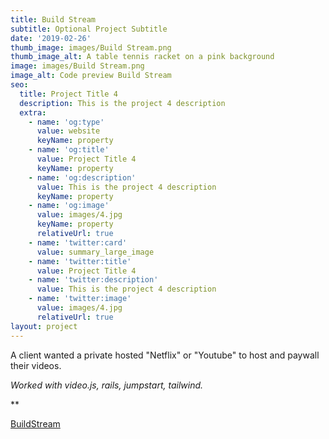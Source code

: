 ```yaml
---
title: Build Stream
subtitle: Optional Project Subtitle
date: '2019-02-26'
thumb_image: images/Build Stream.png
thumb_image_alt: A table tennis racket on a pink background
image: images/Build Stream.png
image_alt: Code preview Build Stream
seo:
  title: Project Title 4
  description: This is the project 4 description
  extra:
    - name: 'og:type'
      value: website
      keyName: property
    - name: 'og:title'
      value: Project Title 4
      keyName: property
    - name: 'og:description'
      value: This is the project 4 description
      keyName: property
    - name: 'og:image'
      value: images/4.jpg
      keyName: property
      relativeUrl: true
    - name: 'twitter:card'
      value: summary_large_image
    - name: 'twitter:title'
      value: Project Title 4
    - name: 'twitter:description'
      value: This is the project 4 description
    - name: 'twitter:image'
      value: images/4.jpg
      relativeUrl: true
layout: project
---
```

A client wanted a private hosted "Netflix" or "Youtube" to host and paywall their videos.

*Worked with video.js, rails, jumpstart, tailwind.*

\*\*

[BuildStream](http://www.streamingshell.com/)
